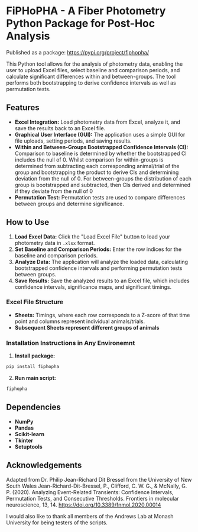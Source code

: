 # FiPHoPHA - A Fiber Photometry Python Package for Post-Hoc Analysis

Published as a package: https://pypi.org/project/fiphopha/ 

This Python tool allows for the analysis of photometry data, enabling the user to upload Excel files, select baseline and comparison periods, and calculate significant differences within and between-groups. The tool performs both bootstrapping to derive confidence intervals as well as permutation tests.

## Features

- **Excel Integration:** Load photometry data from Excel, analyze it, and save the results back to an Excel file.
- **Graphical User Interface (GUI):** The application uses a simple GUI for file uploads, setting periods, and saving results.
- **Within and Between-Groups Bootstrapped Confidence Intervals (CI):** Comparison to baseline is determined by whether the bootstrapped CI includes the null of 0. Whilst comparison for within-groups is determined from subtracting each corresponding animal/trial of the group and bootstrapping the product to derive CIs and determining deviation from the null of 0. For between-groups the distribution of each group is bootstrapped and subtracted, then CIs derived and determined if they deviate from the null of 0
- **Permutation Test:** Permutation tests are used to compare differences between groups and determine significance.


## How to Use

1. **Load Excel Data:** Click the "Load Excel File" button to load your photometry data in `.xlsx` format.
2. **Set Baseline and Comparison Periods:** Enter the row indices for the baseline and comparison periods.
3. **Analyze Data:** The application will analyze the loaded data, calculating bootstrapped confidence intervals and performing permutation tests between groups.
4. **Save Results:** Save the analyzed results to an Excel file, which includes confidence intervals, significance maps, and significant timings.

### Excel File Structure

- **Sheets:** Timings, where each row corresponds to a Z-score of that time point and columns represent individual animals/trials.
- **Subsequent Sheets represent different groups of animals** 

### Installation Instructions in Any Environemnt

1. **Install package:** 
```bash
pip install fiphopha
```
2. **Run main script:** 
```bash
fiphopha
```

## Dependencies

- **NumPy**
- **Pandas**
- **Scikit-learn**
- **Tkinter** 
- **Setuptools**

## Acknowledgements
Adapted from Dr. Philip Jean-Richard Dit Bressel from the University of New South Wales
Jean-Richard-Dit-Bressel, P., Clifford, C. W. G., & McNally, G. P. (2020). Analyzing Event-Related Transients: Confidence Intervals, Permutation Tests, and Consecutive Thresholds. Frontiers in molecular neuroscience, 13, 14. https://doi.org/10.3389/fnmol.2020.00014

I would also like to thank all members of the Andrews Lab at Monash University for being testers of the scripts.
